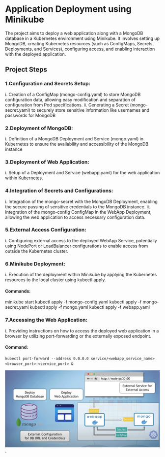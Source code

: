# Application Deployment using Minikube

The project aims to deploy a web application along with a MongoDB database in a Kubernetes environment using Minikube. It involves setting up MongoDB, creating Kubernetes resources (such as ConfigMaps, Secrets, Deployments, and Services), configuring access, and enabling interaction with the deployed application.

## Project Steps

### 1.Configuration and Secrets Setup:
i. Creation of a ConfigMap (mongo-config.yaml) to store MongoDB configuration data, allowing easy modification and separation of configuration from Pod specifications.
ii. Generating a Secret (mongo-secret.yaml) to securely store sensitive information like usernames and passwords for MongoDB
### 2.Deployment of MongoDB:
i. Definition of a MongoDB Deployment and Service (mongo.yaml) in Kubernetes to ensure the availability and accessibility of the MongoDB instance
### 3.Deployment of Web Application:
i. Setup of a Deployment and Service (webapp.yaml) for the web application within Kubernetes.
### 4.Integration of Secrets and Configurations:
i. Integration of the mongo-secret with the MongoDB Deployment, enabling the secure passing of sensitive credentials to the MongoDB instance.
ii. Integration of the mongo-config ConfigMap in the WebApp Deployment, allowing the web application to access necessary configuration data.
### 5.External Access Configuration:
i. Configuring external access to the deployed WebApp Service, potentially using NodePort or LoadBalancer configurations to enable access from outside the Kubernetes cluster.
### 6.Minikube Deployment:
i. Execution of the deployment within Minikube by applying the Kubernetes resources to the local cluster using kubectl apply.
#### Commands:
minikube start
kubectl apply -f mongo-config.yaml
kubectl apply -f mongo-secret.yaml
kubectl apply -f mongo.yaml
kubectl apply -f webapp.yaml
### 7.Accessing the Web Application:
i. Providing instructions on how to access the deployed web application in a browser by utilizing port-forwarding or the externally exposed endpoint.
#### Command:
`kubectl port-forward --address 0.0.0.0 service/<webapp_service_name> <browser_port>:<service_port> &`

![alt text](https://github.com/Sharad-Parit6094/Kubernetes_Project/blob/main/Kubernetes_Project_image.png).

